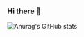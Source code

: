 ### Hi there 👋


![Anurag's GitHub stats](https://github-readme-stats.vercel.app/api?username=mirrenil&show_icons=true&theme=radical)



